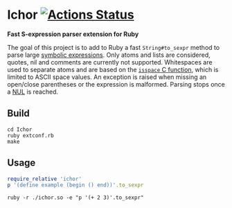 # Ichor [![Actions Status](https://github.com/Maumagnaguagno/Ichor/workflows/build/badge.svg)](https://github.com/Maumagnaguagno/Ichor/actions)
**Fast S-expression parser extension for Ruby**

The goal of this project is to add to Ruby a fast ``String#to_sexpr`` method to parse large [symbolic expressions](https://en.wikipedia.org/wiki/S-expression).
Only atoms and lists are considered, quotes, nil and comments are currently not supported.
Whitespaces are used to separate atoms and are based on the [``isspace`` C function](https://www.cplusplus.com/reference/cctype/isspace/), which is limited to ASCII space values.
An exception is raised when missing an open/close parentheses or the expression is malformed.
Parsing stops once a [NUL](https://en.wikipedia.org/wiki/Null_character) is reached.

## Build
```Shell
cd Ichor
ruby extconf.rb
make
```

## Usage
```Ruby
require_relative 'ichor'
p '(define example (begin () end))'.to_sexpr
```

```Shell
ruby -r ./ichor.so -e "p '(+ 2 3)'.to_sexpr"
```